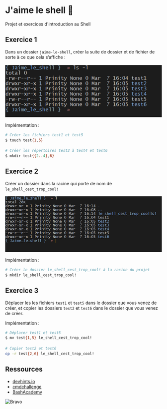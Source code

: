 # J'aime le shell 🦀

Projet et exercices d'introduction au Shell

## Exercice 1

Dans un dossier `jaime-le-shell`, créer la suite de dossier et de fichier de sorte à ce que cela s’affiche :

![Résultat attendu Exercice 1](./assets/img/ex1.png)

Implémentation :

```bash
# Créer les fichiers test1 et test5
$ touch test{1,5}

# Créer les répertoires test2 à test4 et test6
$ mkdir test{{2..4},6}
```

## Exercice 2

Créer un dossier dans la racine qui porte de nom de `le_shell_cest_trop_cool!`

![Résultat attendu Exercice 2](./assets/img/ex2.png)

Implémentation :

```bash
# Créer le dossier le_shell_cest_trop_cool! à la racine du projet
$ mkdir le_shell_cest_trop_cool!
```

## Exercice 3

Déplacer les les fichiers `test1` et `test5` dans le dossier que vous venez de créer, et copier les dossiers `test2` et `test6` dans le dossier que vous venez de créer.

Implémentation :

```bash
# Déplacer test1 et test5
$ mv test{1,5} le_shell_cest_trop_cool!

# Copier test2 et test6
cp -r test{2,6} le_shell_cest_trop_cool!
```

## Ressources

- [devhints.io](https://devhints.io/bash)
- [cmdchallenge](https://cmdchallenge.com/)
- [BashAcademy](https://guide.bash.academy/)

![Bravo](https://media.giphy.com/media/XreQmk7ETCak0/giphy.gif)